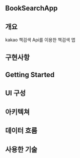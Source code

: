 ## BookSearchApp

## 개요

kakao 책검색 Api를 이용한 책검색 앱

## 구현사항

## Getting Started

## UI 구성

## 아키텍쳐

## 데이터 흐름

## 사용한 기술
